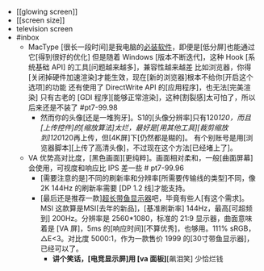 - [[glowing screen]]
- [[screen size]]
- television screen
- #inbox
    - MacType [很长一段时间]是我电脑的[必装软件](https://bbs.saraba1st.com/2b/thread-2022131-2-1.html)，即便是[低分屏]也能通过它[得到很好的优化]
但是随着 Windows [版本不断迭代]，这种 Hook [系统基础 API] 的工具[问题越来越多]，兼容性越来越差
比如浏览器，你得[关闭掉硬件加速渲染]才能生效，现在[新的浏览器]根本不给你[开启这个选项]的功能
还有使用了 DirectWrite API 的[应用程序]，也无法[完美渲染]
只有古老的 [GDI 程序][能够正常渲染]，这种[割裂感]太可怕了，所以后来还是不装了 #pt7-99.98
        - 然而你的头像[还是一堆狗牙]。S1的[头像分辨率]只有120*120，而且[上传控件]的[缩放算法]太烂，最好是[用其他工具][裁剪缩放到]120*120再上传，但[4K屏]下[仍然都是糊的]。
有个别账号是用[浏览器脚本][上传了高清头像]，不过现在这个方法[已经堵上了]。
    - VA 优势高对比度，[黑色画面][更纯粹]。画面相对柔和，一般[曲面屏幕]会使用，可视度和响应比 IPS 差一些   # pt7-99.96
        - [需要注意的是]不同的刷新率和分辨率[所需要传输线的类型]不同，像 2K 144Hz 的刷新率需要 [DP 1.2 线]才能支持。 
        - [最后还是推荐一款][超长带鱼显示器](https://zhuanlan.zhihu.com/p/128080167)吧，毕竟有些人[有这个需求]。MSI 这款算是MSI[去年的新品]，[基准刷新率] 144Hz，最高[可超频到] 200Hz。分辨率是 2560*1080，标准的 21:9 显示器，曲面意味着是 [VA 屏]，5ms 的[响应时间][不算优秀]，也够用。111% sRGB，△E<3。对比度 5000:1，作为一款售价 1999 的[30寸带鱼显示器]，已经可以了。 
            - **讲个笑话，[电竞显示屏]用 [va 面板]**[飙泪笑] 少恰烂钱
